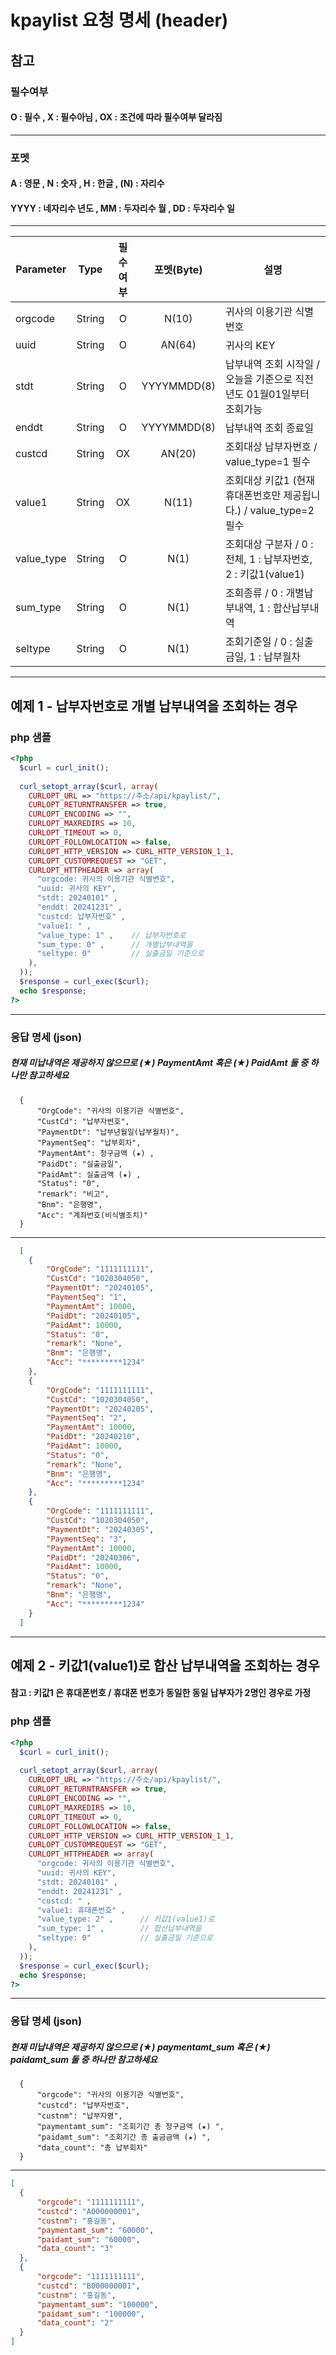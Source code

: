 # kpaylist 요청 명세 (header)

  ## 참고
  ### 필수여부
  #### O : 필수 , X : 필수아님 , OX : 조건에 따라 필수여부 달라짐
  ----
  ### 포멧 
  #### A : 영문 ,   N : 숫자 ,   H : 한글 ,   (N) : 자리수
  #### YYYY : 네자리수 년도 ,   MM : 두자리수 월 ,   DD : 두자리수 일  
--- 


| Parameter   | Type   | 필수여부 | 포멧(Byte)   | 설명                                                   |
|-------------|--------|:--------:|:------------:|--------------------------------------------------------|
| orgcode     | String | O        | N(10)        | 귀사의 이용기관 식별번호                               |
| uuid        | String | O        | AN(64)       | 귀사의 KEY                                             |
| stdt        | String | O        | YYYYMMDD(8)  | 납부내역 조회 시작일 / 오늘을 기준으로 직전년도 01월01일부터 조회가능 |
| enddt       | String | O        | YYYYMMDD(8)  | 납부내역 조회 종료일                                   |
| custcd      | String | OX       | AN(20)       | 조회대상 납부자번호 / value_type=1 필수                |
| value1      | String | OX       | N(11)        | 조회대상 키값1 (현재 휴대폰번호만 제공됩니다.) / value_type=2 필수 |
| value_type  | String | O        | N(1)         | 조회대상 구분자 / 0 : 전체, 1 : 납부자번호, 2 : 키값1(value1) |
| sum_type    | String | O        | N(1)         | 조회종류 / 0 : 개별납부내역, 1 : 합산납부내역          |
| seltype     | String | O        | N(1)         | 조회기준일 / 0 : 실출금일, 1 : 납부월차                 |



----


## 예제 1 - 납부자번호로 개별 납부내역을 조회하는 경우

### php 샘플

  ```php
  <?php
    $curl = curl_init();
    
    curl_setopt_array($curl, array(
      CURLOPT_URL => "https://주소/api/kpaylist/",
      CURLOPT_RETURNTRANSFER => true,
      CURLOPT_ENCODING => "",
      CURLOPT_MAXREDIRS => 10,
      CURLOPT_TIMEOUT => 0,
      CURLOPT_FOLLOWLOCATION => false,
      CURLOPT_HTTP_VERSION => CURL_HTTP_VERSION_1_1,
      CURLOPT_CUSTOMREQUEST => "GET",
      CURLOPT_HTTPHEADER => array(
        "orgcode: 귀사의 이용기관 식별변호", 
        "uuid: 귀사의 KEY",
        "stdt: 20240101" ,
        "enddt: 20241231" ,
        "custcd: 납부자번호" ,
        "value1: " ,
        "value_type: 1" ,    // 납부자번호로   
        "sum_type: 0" ,      // 개별납부내역을 
        "seltype: 0"         // 실출금일 기준으로
      ),
    ));
    $response = curl_exec($curl);
    echo $response;
  ?>
  ```

---
  
### 응답 명세 (json)

##### 현재 미납내역은 제공하지 않으므로 (★) PaymentAmt 혹은 (★) PaidAmt 둘 중 하나만 참고하세요
      {
          "OrgCode": "귀사의 이용기관 식별번호",
          "CustCd": "납부자번호",
          "PaymentDt": "납부년월일(납부월차)",
          "PaymentSeq": "납부회차",
          "PaymentAmt": 청구금액 (★) ,
          "PaidDt": "실출금일",
          "PaidAmt": 실출금액 (★) ,
          "Status": "0",
          "remark": "비고",
          "Bnm": "은행명",
          "Acc": "계좌번호(비식별조치)"
      }
---     

  ```json
    [
      {
          "OrgCode": "1111111111",
          "CustCd": "1020304050",
          "PaymentDt": "20240105",
          "PaymentSeq": "1",
          "PaymentAmt": 10000,
          "PaidDt": "20240105",
          "PaidAmt": 10000,
          "Status": "0",
          "remark": "None",
          "Bnm": "은행명",
          "Acc": "*********1234"
      },
      {
          "OrgCode": "1111111111",
          "CustCd": "1020304050",
          "PaymentDt": "20240205",
          "PaymentSeq": "2",
          "PaymentAmt": 10000,
          "PaidDt": "20240210",
          "PaidAmt": 10000,
          "Status": "0",
          "remark": "None",
          "Bnm": "은행명",
          "Acc": "*********1234"
      },
      {
          "OrgCode": "1111111111",
          "CustCd": "1020304050",
          "PaymentDt": "20240305",
          "PaymentSeq": "3",
          "PaymentAmt": 10000,
          "PaidDt": "20240306",
          "PaidAmt": 10000,
          "Status": "0",
          "remark": "None",
          "Bnm": "은행명",
          "Acc": "*********1234"
      }      
    ]
  ```
  
  ----


## 예제 2 - 키값1(value1)로 합산 납부내역을 조회하는 경우 
   ####  참고 : 키값1 은 휴대폰번호 / 휴대폰 번호가 동일한 동일 납부자가 2명인 경우로 가정

### php 샘플

  ```php
  <?php
    $curl = curl_init();
    
    curl_setopt_array($curl, array(
      CURLOPT_URL => "https://주소/api/kpaylist/",
      CURLOPT_RETURNTRANSFER => true,
      CURLOPT_ENCODING => "",
      CURLOPT_MAXREDIRS => 10,
      CURLOPT_TIMEOUT => 0,
      CURLOPT_FOLLOWLOCATION => false,
      CURLOPT_HTTP_VERSION => CURL_HTTP_VERSION_1_1,
      CURLOPT_CUSTOMREQUEST => "GET",
      CURLOPT_HTTPHEADER => array(
        "orgcode: 귀사의 이용기관 식별변호",
        "uuid: 귀사의 KEY",
        "stdt: 20240101" ,
        "enddt: 20241231" ,
        "custcd: " ,
        "value1: 휴대폰번호" ,
        "value_type: 2" ,      // 키값1(value1)로 
        "sum_type: 1" ,        // 합산납부내역을
        "seltype: 0"           // 실출금일 기준으로
      ),
    ));
    $response = curl_exec($curl);
    echo $response;
  ?>
  ```

---
  
### 응답 명세 (json)

##### 현재 미납내역은 제공하지 않으므로 (★) paymentamt_sum 혹은 (★) paidamt_sum 둘 중 하나만 참고하세요
      {
          "orgcode": "귀사의 이용기관 식별번호",
          "custcd": "납부자번호",
          "custnm": "납부자명",
          "paymentamt_sum": "조회기간 총 청구금액 (★) ",  
          "paidamt_sum": "조회기간 총 출금금액 (★) ",   
          "data_count": "총 납부회차"
      }
---     

  ```json
[
    {
        "orgcode": "1111111111",
        "custcd": "A000000001",
        "custnm": "홍길동",
        "paymentamt_sum": "60000",
        "paidamt_sum": "60000",
        "data_count": "3"
    },
    {
        "orgcode": "1111111111",
        "custcd": "B000000001",
        "custnm": "홍길동",
        "paymentamt_sum": "100000",
        "paidamt_sum": "100000",
        "data_count": "2"
    }
]
  ```


